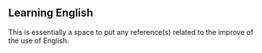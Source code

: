 Learning English
---

This is essentially a space to put any reference(s) related to the
improve of the use of English.




